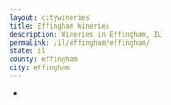 ```yaml
---
layout: citywineries
title: Effingham Wineries
description: Wineries in Effingham, IL
permalink: /il/effingham/effingham/
state: il
county: effingham
city: effingham
---
```

-
